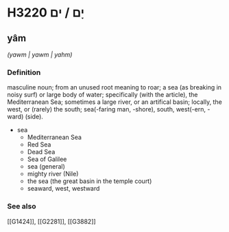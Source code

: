 # H3220 יָם / ים

## yâm

_(yawm | yawm | yahm)_

### Definition

masculine noun; from an unused root meaning to roar; a sea (as breaking in noisy surf) or large body of water; specifically (with the article), the Mediterranean Sea; sometimes a large river, or an artifical basin; locally, the west, or (rarely) the south; sea(-faring man, -shore), south, west(-ern, -ward) (side).

- sea
    - Mediterranean Sea
    - Red Sea
    - Dead Sea
    - Sea of Galilee
    - sea (general)
    - mighty river (Nile)
    - the sea (the great basin in the temple court)
    - seaward, west, westward
### See also

[[G1424]], [[G2281]], [[G3882]]

